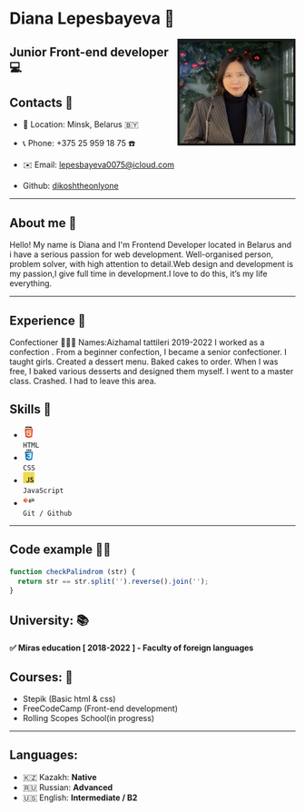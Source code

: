 # Diana Lepesbayeva 🤗

<img src="profile.jpg" alt="profile" border="4" align="right" height="180" width="200" />

## Junior Front-end developer 💻

## Contacts 💬

- 📍 Location: Minsk, Belarus 🇧🇾

- 📞 Phone: +375 25 959 18 75  ☎️

- ✉️ Email: lepesbayeva0075@icloud.com

- Github: [dikoshtheonlyone](https://github.com/dikoshtheonlyone)

-----------------------------------

## About me 🎨

Hello! My name is Diana and I'm Frontend Developer located  in Belarus and i have a serious passion  for web development. Well-organised person, problem solver, with high attention to detail.Web design and development is my passion,I give full time in development.I love to do this, it’s my life everything.

-----------------------------------

## Experience 🔭

Confectioner 👩🏻‍🍳
Names:Aizhamal tattileri
2019-2022
I worked as a confection . From a beginner confection, I became a senior confectioner. I taught girls.  Created a dessert menu. Baked cakes to order.  When I was free, I baked various desserts and designed them myself. I went to a master class.  Crashed.  I had to leave this area. 

## Skills 🎯

- <code><img height="20" src="https://raw.githubusercontent.com/github/explore/80688e429a7d4ef2fca1e82350fe8e3517d3494d/topics/html/html.png"> HTML </code>
- <code><img height="20" src="https://raw.githubusercontent.com/github/explore/80688e429a7d4ef2fca1e82350fe8e3517d3494d/topics/css/css.png"> CSS </code>
- <code><img height="20" src="https://raw.githubusercontent.com/github/explore/80688e429a7d4ef2fca1e82350fe8e3517d3494d/topics/javascript/javascript.png"> JavaScript</code>
- <code><img height="20" src="https://raw.githubusercontent.com/github/explore/80688e429a7d4ef2fca1e82350fe8e3517d3494d/topics/git/git.png"> Git / Github </code>
-----------------------------------

## Code example 📝🤔

``` js
function checkPalindrom (str) {
  return str == str.split('').reverse().join('');
}
```

## University: 📚

#### ✅  Miras education [ 2018-2022 ] - Faculty of foreign languages 

## Courses: 🔎

- Stepik (Basic html & css) 
- FreeCodeCamp (Front-end development)
- Rolling Scopes School(in progress)

-----------------------------------
## Languages:

 - 🇰🇿 Kazakh: **Native**
 - 🇷🇺 Russian: **Advanced**
 - 🇺🇸 English: **Intermediate / B2**
